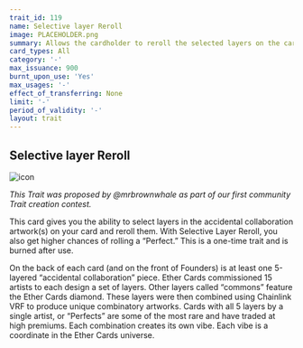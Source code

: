 ```yaml
---
trait_id: 119
name: Selective layer Reroll
image: PLACEHOLDER.png
summary: Allows the cardholder to reroll the selected layers on the card. This Trait also gives you a higher chance of rolling a “Perfect”.
card_types: All
category: '-'
max_issuance: 900
burnt_upon_use: 'Yes'
max_usages: '-'
effect_of_transferring: None
limit: '-'
period_of_validity: '-'
layout: trait
---
```


## Selective layer Reroll

![icon](/assets/images/trait-icons/{{page.image}})

*This Trait was proposed by @mrbrownwhale as part of our first community Trait creation contest.*

This card gives you the ability to select layers in the accidental collaboration artwork(s) on your card and reroll them. With Selective Layer Reroll, you also get higher chances of rolling a “Perfect.” This is a one-time trait and is burned after use.

On the back of each card (and on the front of Founders) is at least one 5-layered “accidental collaboration” piece. Ether Cards commissioned 15 artists to each design a set of layers. Other layers called “commons” feature the Ether Cards diamond. These layers were then combined using Chainlink VRF to produce unique combinatory artworks. Cards with all 5 layers by a single artist, or “Perfects” are some of the most rare and have traded at high premiums. Each combination creates its own vibe. Each vibe is a coordinate in the Ether Cards universe.
